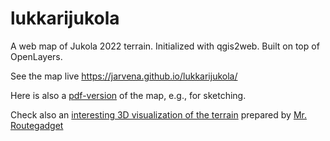# lukkarijukola
A web map of Jukola 2022 terrain. Initialized with qgis2web. Built on top of OpenLayers.

See the map live https://jarvena.github.io/lukkarijukola/

Here is also a [pdf-version](https://jarvena.github.io/lukkarijukola/export.pdf) of the map, e.g., for sketching.

Check also an [interesting 3D visualization of the terrain](https://3d.routegadget.net/?zip=https%3A%2F%2Fwww.dropbox.com%2Fs%2F4n1n12uxt2fjahu%2Fjukola2022oldmap.zip) prepared by [Mr. Routegadget](https://github.com/Jagge)